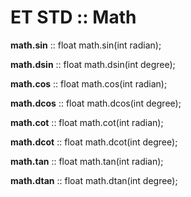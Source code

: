 # ET STD :: Math

  **math.sin** :: float math.sin(int radian);

**math.dsin** :: float math.dsin(int degree);

**math.cos**  :: float math.cos(int radian);

**math.dcos** :: float math.dcos(int degree);

**math.cot**  :: float math.cot(int radian);

**math.dcot** :: float math.dcot(int degree);

**math.tan**  :: float math.tan(int radian);

**math.dtan** :: float math.dtan(int degree);
